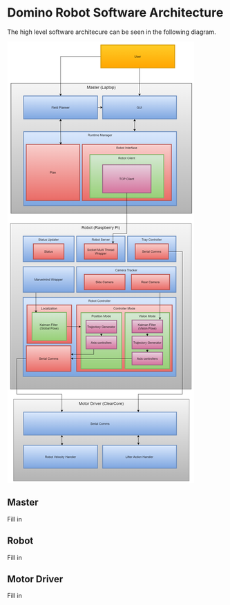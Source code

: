 # Domino Robot Software Architecture

The high level software architecure can be seen in the following diagram.

![Architecture Diagram](DominoRobotSoftwareArchitecture.png)

## Master
Fill in

## Robot
Fill in

## Motor Driver
Fill in